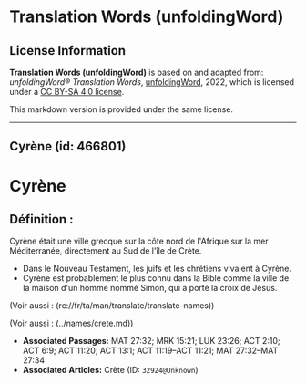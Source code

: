 # Translation Words (unfoldingWord)

## License Information

**Translation Words (unfoldingWord)** is based on and adapted from: _unfoldingWord® Translation Words_, [unfoldingWord](https://unfoldingword.org/utw), 2022, which is licensed under a [CC BY-SA 4.0 license](https://creativecommons.org/licenses/by-sa/4.0/legalcode.en).

This markdown version is provided under the same license.



--------------------------------

## Cyrène (id: 466801)

Cyrène
======

Définition :
------------

Cyrène était une ville grecque sur la côte nord de l'Afrique sur la mer Méditerranée, directement au Sud de l'île de Crète.

* Dans le Nouveau Testament, les juifs et les chrétiens vivaient à Cyrène.
* Cyrène est probablement le plus connu dans la Bible comme la ville de la maison d'un homme nommé Simon, qui a porté la croix de Jésus.

(Voir aussi : (rc://fr/ta/man/translate/translate\-names))

(Voir aussi : (../names/crete.md))

* **Associated Passages:** MAT 27:32; MRK 15:21; LUK 23:26; ACT 2:10; ACT 6:9; ACT 11:20; ACT 13:1; ACT 11:19–ACT 11:21; MAT 27:32–MAT 27:34
* **Associated Articles:** Crète (ID: `32924@Unknown`)


